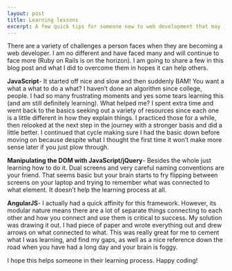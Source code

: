 ```yaml
---
layout: post
title: Learning lessons
excerpt: A few quick tips for someone new to web development that may just help.
---
```

There are a variety of challenges a person faces when they are becoming a web developer. I am no different and have faced many and will continue to face more (Ruby on Rails is on the horizon). I am going to share a few in this blog post and what I did to overcome them in hopes it can help others.

**JavaScript**- It started off nice and slow and then suddenly BAM! You want a what a what to do a what? I haven’t done an algorithm since college, people. I had so many frustrating moments and yes some tears learning this (and am still definitely learning). What helped me? I spent extra time and went back to the basics seeking out a variety of resources since each one is a little different in how they explain things. I practiced those for a while, then relooked at the next step in the journey with a stronger basis and did a little better. I continued that cycle making sure I had the basic down before moving on because despite what I thought the first time it won’t make more sense later if you just plow through. 

**Manipulating the DOM with JavaScript/jQuery**- Besides the whole just learning how to do it. Dual screens and very careful naming conventions are your friend. That seems basic but your brain starts to fry flipping between screens on your laptop and trying to remember what was connected to what element. It doesn’t help the learning process at all.

**AngularJS**- I actually had a quick affinity for this framework. However, its modular nature means there are a lot of separate things connecting to each other and how you connect and use them is critical to success. My solution was drawing it out. I had piece of paper and wrote everything out and drew arrows on what connected to what. This was really great for me to cement what I was learning, and find my gaps, as well as a nice reference down the road when you have had a long day and your brain is foggy. 

I hope this helps someone in their learning process. Happy coding!